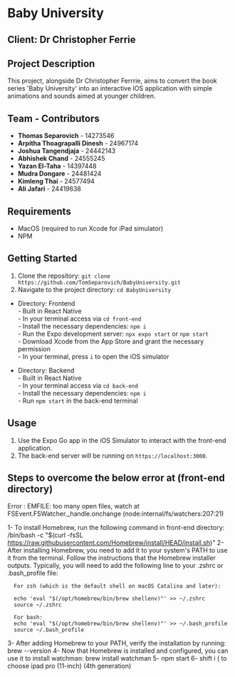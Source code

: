 # Baby University

## Client: Dr Christopher Ferrie

## Project Description
This project, alongside Dr Christopher Ferrrie, aims to convert the book series 'Baby University' into an interactive IOS application with simple animations and sounds aimed at younger children.
## Team - Contributors
- **Thomas Separovich** - 14273546
- **Arpitha Thoagrapalli Dinesh** - 24967174
- **Joshua Tangendjaja** - 24442143
- **Abhishek Chand** - 24555245
- **Yazan El-Taha** - 14397448
- **Mudra Dongare** - 24481424
- **Kimleng Thai** - 24577494
- **Ali Jafari** - 24419638

## Requirements 
- MacOS (required to run Xcode for iPad simulator)
- NPM 

## Getting Started
1. Clone the repository: `git clone https://github.com/TomSeparovich/BabyUniversity.git`
2. Navigate to the project directory: `cd BabyUniversity`
- Directory: Frontend <br>
      - Built in React Native <br>
      - In your terminal access via `cd front-end` <br>
      - Install the necessary dependencies: `npm i` <br>
      - Run the Expo development server: `npx expo start` or `npm start` <br>
      - Download Xcode from the App Store and grant the necessary permission <br>
      - In your terminal, press `i` to open the iOS simulator <br>
  
- Directory: Backend <br>
      - Built in React Native <br>
      - In your terminal access via `cd back-end` <br>
      - Install the necessary dependencies: `npm i` <br>
      - Run `npm start` in the back-end terminal <br>

## Usage
1. Use the Expo Go app in the iOS Simulator to interact with the front-end application.
2. The back-end server will be running on `https://localhost:3000`.

## Steps to overcome the below error at (front-end directory)
Error : EMFILE: too many open files, watch at FSEvent.FSWatcher._handle.onchange (node:internal/fs/watchers:207:21)

1- To install Homebrew, run the following command in front-end directory:
      /bin/bash -c "$(curl -fsSL https://raw.githubusercontent.com/Homebrew/install/HEAD/install.sh)"
2- After installing Homebrew, you need to add it to your system's PATH to use it from the terminal. Follow the instructions that the Homebrew installer outputs. Typically, you will need to add the following line to your .zshrc or .bash_profile file:

      For zsh (which is the default shell on macOS Catalina and later):
      
      echo 'eval "$(/opt/homebrew/bin/brew shellenv)"' >> ~/.zshrc
      source ~/.zshrc
      
      For bash:
      echo 'eval "$(/opt/homebrew/bin/brew shellenv)"' >> ~/.bash_profile
      source ~/.bash_profile
3- After adding Homebrew to your PATH, verify the installation by running:
      brew --version
4- Now that Homebrew is installed and configured, you can use it to install watchman:
      brew install watchman
5- npm start
6- shift i ( to choose ipad pro (11-inch) (4th generation)





